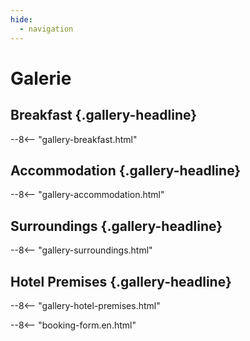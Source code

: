 ```yaml
---
hide:
  - navigation
---
```


# **Galerie**

## Breakfast {.gallery-headline}
--8<-- "gallery-breakfast.html"

## Accommodation {.gallery-headline}
--8<-- "gallery-accommodation.html"

## Surroundings {.gallery-headline}
--8<-- "gallery-surroundings.html"

## Hotel Premises {.gallery-headline}
--8<-- "gallery-hotel-premises.html"

--8<-- "booking-form.en.html"
